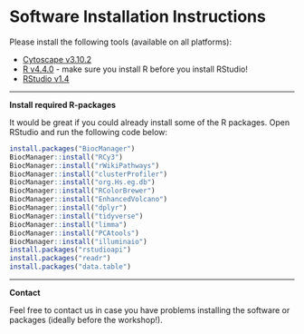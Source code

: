 # Software Installation Instructions

Please install the following tools (available on all platforms):
* [Cytoscape v3.10.2](https://cytoscape.org/)
* [R v4.4.0](https://cloud.r-project.org/) - make sure you install R before you install RStudio!
* [RStudio v1.4](https://www.rstudio.com/products/rstudio/download/#download)

<hr/>

**Install required R-packages**

It would be great if you could already install some of the R packages. Open RStudio and run the following code below: 

```R
install.packages("BiocManager")
BiocManager::install("RCy3") 
BiocManager::install("rWikiPathways") 
BiocManager::install("clusterProfiler") 
BiocManager::install("org.Hs.eg.db") 
BiocManager::install("RColorBrewer") 
BiocManager::install("EnhancedVolcano") 
BiocManager::install("dplyr") 
BiocManager::install("tidyverse")
BiocManager::install("limma")
BiocManager::install("PCAtools")
BiocManager::install("illuminaio")
install.packages("rstudioapi") 
install.packages("readr") 
install.packages("data.table")
```

<hr/>

**Contact**

Feel free to contact us in case you have problems installing the software or packages (ideally before the workshop!).
